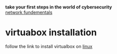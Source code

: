 # 


**take your first steps in the world of cybersecurity** \
 [network fundementals](https://github.com/ROT101/learn_something/blob/main/networking/1.what_is_a_network.md)

 # virtuabox installation

follow the link to install virtualbox on [linux](https://www.geeksforgeeks.org/how-to-install-virtualbox-in-linux/)


